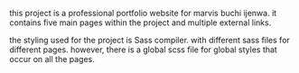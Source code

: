 this project is a professional portfolio website
for marvis buchi ijenwa.
it contains five main pages within the project and multiple 
external links.

the styling used for the project is Sass compiler. with different sass files for different pages.
however, there is a global scss file for global styles that occur on all the pages.
